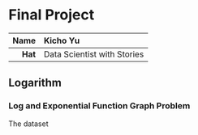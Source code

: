 Final Project
==============================

| **Name**  | Kicho Yu  |
|----------:|:-------------|
| **Hat** | Data Scientist with Stories |


## Logarithm ##
### Log and Exponential Function Graph Problem ###
The dataset 
